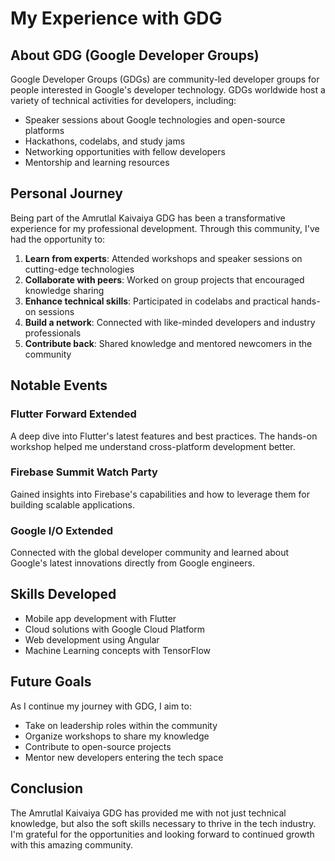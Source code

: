 # My Experience with GDG

## About GDG (Google Developer Groups)

Google Developer Groups (GDGs) are community-led developer groups for people interested in Google's developer technology. GDGs worldwide host a variety of technical activities for developers, including:

- Speaker sessions about Google technologies and open-source platforms
- Hackathons, codelabs, and study jams
- Networking opportunities with fellow developers
- Mentorship and learning resources

## Personal Journey

Being part of the Amrutlal Kaivaiya GDG has been a transformative experience for my professional development. Through this community, I've had the opportunity to:

1. **Learn from experts**: Attended workshops and speaker sessions on cutting-edge technologies
2. **Collaborate with peers**: Worked on group projects that encouraged knowledge sharing
3. **Enhance technical skills**: Participated in codelabs and practical hands-on sessions
4. **Build a network**: Connected with like-minded developers and industry professionals
5. **Contribute back**: Shared knowledge and mentored newcomers in the community

## Notable Events

### Flutter Forward Extended
A deep dive into Flutter's latest features and best practices. The hands-on workshop helped me understand cross-platform development better.

### Firebase Summit Watch Party
Gained insights into Firebase's capabilities and how to leverage them for building scalable applications.

### Google I/O Extended
Connected with the global developer community and learned about Google's latest innovations directly from Google engineers.

## Skills Developed

- Mobile app development with Flutter
- Cloud solutions with Google Cloud Platform
- Web development using Angular
- Machine Learning concepts with TensorFlow

## Future Goals

As I continue my journey with GDG, I aim to:
- Take on leadership roles within the community
- Organize workshops to share my knowledge
- Contribute to open-source projects
- Mentor new developers entering the tech space

## Conclusion

The Amrutlal Kaivaiya GDG has provided me with not just technical knowledge, but also the soft skills necessary to thrive in the tech industry. I'm grateful for the opportunities and looking forward to continued growth with this amazing community.
